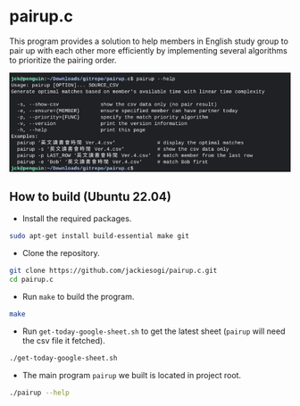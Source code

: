 # pairup.c
This program provides a solution to help members in English study group to pair up with each other more efficiently by implementing several algorithms to prioritize the pairing order.

![Thumbnail](./img/thumbnail.png)

## How to build (Ubuntu 22.04)

- Install the required packages.
```bash
sudo apt-get install build-essential make git
```

- Clone the repository.
```bash
git clone https://github.com/jackiesogi/pairup.c.git
cd pairup.c
```

- Run `make` to build the program.
```bash
make
```

- Run `get-today-google-sheet.sh` to get the latest sheet (`pairup` will need the csv file it fetched).
```bash
./get-today-google-sheet.sh
```

- The main program `pairup` we built is located in project root.
```bash
./pairup --help
```
